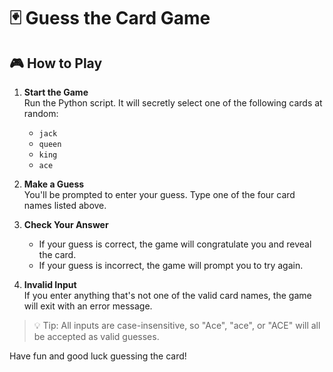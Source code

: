# 🃏 Guess the Card Game

## 🎮 How to Play

1. **Start the Game**  
   Run the Python script. It will secretly select one of the following cards at random:
   - `jack`
   - `queen`
   - `king`
   - `ace`

2. **Make a Guess**  
   You'll be prompted to enter your guess. Type one of the four card names listed above.

3. **Check Your Answer**  
   - If your guess is correct, the game will congratulate you and reveal the card.
   - If your guess is incorrect, the game will prompt you to try again.

4. **Invalid Input**  
   If you enter anything that's not one of the valid card names, the game will exit with an error message.

> 💡 Tip: All inputs are case-insensitive, so "Ace", "ace", or "ACE" will all be accepted as valid guesses.

Have fun and good luck guessing the card!
   
